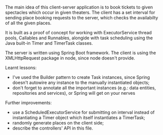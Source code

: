The main idea of this client-server application is to book tickets to given spectacles which occur in given theaters. The client has a set interval for sending place booking requests to the server, which checks the availabilty of all the given places.

It is built as a proof of concept for working with ExecutorService thread pools, Callables and Runnables, alongide with task scheduling using the Java built-in Timer and TimerTask classes.

The server is written using Spring Boot framework.
The client is using the XMLHttpRequest package in node, since node doesn't provide.

Learnt lessons:
- I've used the Builder pattern to create Task instances, since Spring doesn't autowire any instance to the manually instantiated objects;
- don't forget to annotate all the important instances (e.g.: data entities, repositories and services), or Spring will get on your nerves

Further improvements:
- use a ScheduledExecutorService for submitting on interval instead of instantiating a Timer object which itself instantiates a TimerTask;
- randomly generate places on the client side;
- describe the controllers' API in this file.
